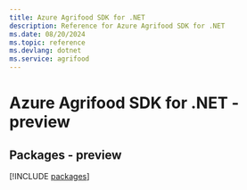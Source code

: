 ```yaml
---
title: Azure Agrifood SDK for .NET
description: Reference for Azure Agrifood SDK for .NET
ms.date: 08/20/2024
ms.topic: reference
ms.devlang: dotnet
ms.service: agrifood
---
```

# Azure Agrifood SDK for .NET - preview
## Packages - preview
[!INCLUDE [packages](agrifood-index.md)]